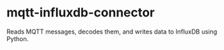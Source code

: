 # mqtt-influxdb-connector
Reads MQTT messages, decodes them, and writes data to InfluxDB using Python.
